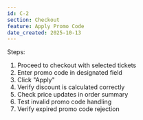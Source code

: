 ```yaml
---
id: C-2
section: Checkout
feature: Apply Promo Code
date_created: 2025-10-13
---
```

Steps:
1. Proceed to checkout with selected tickets
2. Enter promo code in designated field
3. Click "Apply"
4. Verify discount is calculated correctly
5. Check price updates in order summary
6. Test invalid promo code handling
7. Verify expired promo code rejection
